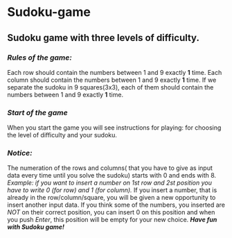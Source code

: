 # **Sudoku-game**
## Sudoku game with three levels of difficulty.
### ***Rules of the game:***
Each row should contain the numbers between 1 and 9 exactly **1** time.
Each column should contain the numbers between 1 and 9 exactly **1** time.
If we separate the sudoku in 9 squares(3x3), each of them should contain the numbers between 1 and 9 exactly **1** time.
### ***Start of the game***
When you start the game you will see instructions for playing: for choosing the level of difficulty and your sudoku.
### ***Notice:***
The numeration of the rows and columns( that you have to give as input data every time until you solve the sudoku) starts with 0 and ends with 8.
*Example: if you want to insert a number on 1st row and 2st position you have to write 0 (for row) and 1 (for column).*
If you insert a number, that is already in the row/column/square, you will be given a new opportunity to insert another input data.
If you think some of the numbers, you inserted are *NOT* on their correct position, you can insert 0 on this position and when you push *Enter*, this position will be empty for your new choice.
***Have fun with Sudoku game!***